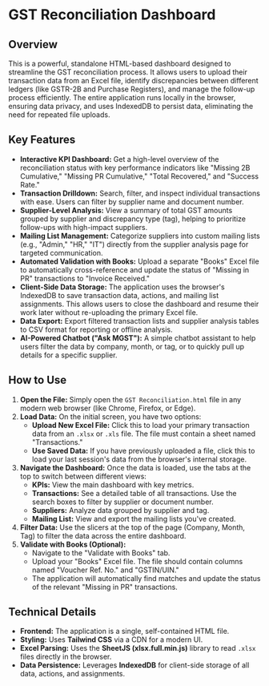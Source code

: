 # GST Reconciliation Dashboard

## Overview

This is a powerful, standalone HTML-based dashboard designed to streamline the GST reconciliation process. It allows users to upload their transaction data from an Excel file, identify discrepancies between different ledgers (like GSTR-2B and Purchase Registers), and manage the follow-up process efficiently. The entire application runs locally in the browser, ensuring data privacy, and uses IndexedDB to persist data, eliminating the need for repeated file uploads.

## Key Features

*   **Interactive KPI Dashboard:** Get a high-level overview of the reconciliation status with key performance indicators like "Missing 2B Cumulative," "Missing PR Cumulative," "Total Recovered," and "Success Rate."
*   **Transaction Drilldown:** Search, filter, and inspect individual transactions with ease. Users can filter by supplier name and document number.
*   **Supplier-Level Analysis:** View a summary of total GST amounts grouped by supplier and discrepancy type (tag), helping to prioritize follow-ups with high-impact suppliers.
*   **Mailing List Management:** Categorize suppliers into custom mailing lists (e.g., "Admin," "HR," "IT") directly from the supplier analysis page for targeted communication.
*   **Automated Validation with Books:** Upload a separate "Books" Excel file to automatically cross-reference and update the status of "Missing in PR" transactions to "Invoice Received."
*   **Client-Side Data Storage:** The application uses the browser's IndexedDB to save transaction data, actions, and mailing list assignments. This allows users to close the dashboard and resume their work later without re-uploading the primary Excel file.
*   **Data Export:** Export filtered transaction lists and supplier analysis tables to CSV format for reporting or offline analysis.
*   **AI-Powered Chatbot ("Ask MGST"):** A simple chatbot assistant to help users filter the data by company, month, or tag, or to quickly pull up details for a specific supplier.

## How to Use

1.  **Open the File:** Simply open the `GST Reconciliation.html` file in any modern web browser (like Chrome, Firefox, or Edge).
2.  **Load Data:** On the initial screen, you have two options:
    *   **Upload New Excel File:** Click this to load your primary transaction data from an `.xlsx` or `.xls` file. The file must contain a sheet named "Transactions."
    *   **Use Saved Data:** If you have previously uploaded a file, click this to load your last session's data from the browser's internal storage.
3.  **Navigate the Dashboard:** Once the data is loaded, use the tabs at the top to switch between different views:
    *   **KPIs:** View the main dashboard with key metrics.
    *   **Transactions:** See a detailed table of all transactions. Use the search boxes to filter by supplier or document number.
    *   **Suppliers:** Analyze data grouped by supplier and tag.
    *   **Mailing List:** View and export the mailing lists you've created.
4.  **Filter Data:** Use the slicers at the top of the page (Company, Month, Tag) to filter the data across the entire dashboard.
5.  **Validate with Books (Optional):**
    *   Navigate to the "Validate with Books" tab.
    *   Upload your "Books" Excel file. The file should contain columns named "Voucher Ref. No." and "GSTIN/UIN."
    *   The application will automatically find matches and update the status of the relevant "Missing in PR" transactions.

## Technical Details

*   **Frontend:** The application is a single, self-contained HTML file.
*   **Styling:** Uses **Tailwind CSS** via a CDN for a modern UI.
*   **Excel Parsing:** Uses the **SheetJS (xlsx.full.min.js)** library to read `.xlsx` files directly in the browser.
*   **Data Persistence:** Leverages **IndexedDB** for client-side storage of all data, actions, and assignments.
